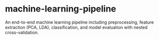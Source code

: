 # machine-learning-pipeline
An end-to-end machine learning pipeline including preprocessing, feature extraction (PCA, LDA), classification, and model evaluation with nested cross-validation.
